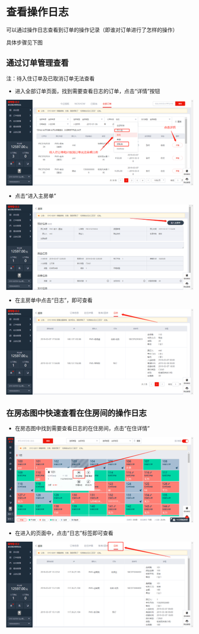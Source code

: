 # 查看操作日志

可以通过操作日志查看到订单的操作记录（即谁对订单进行了怎样的操作）

具体步骤见下图

## 通过订单管理查看

注：待入住订单及已取消订单无法查看

* 进入全部订单页面，找到需要查看日志的订单，点击“详情”按钮

![](../.gitbook/assets/image%20%28350%29.png)

* 点击“进入主房单”

![](../.gitbook/assets/image%20%28644%29.png)

* 在主房单中点击“日志”，即可查看

![](../.gitbook/assets/image%20%2841%29.png)

## 在房态图中快速查看在住房间的操作日志

* 在房态图中找到需要查看日志的在住房间，点击“在住详情”

![](../.gitbook/assets/image%20%28635%29.png)

* 在进入的页面中，点击“日志”标签即可查看

![](../.gitbook/assets/image%20%28375%29.png)

